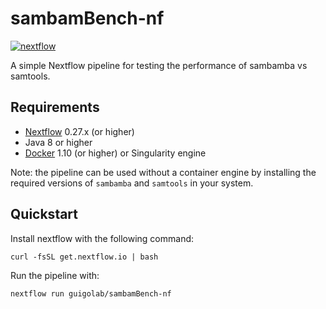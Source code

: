 # sambamBench-nf

[![nextflow](https://img.shields.io/badge/nextflow-0.27.6-blue.svg)](https://nextflow.io)

A simple Nextflow pipeline for testing the performance of sambamba vs samtools.

## Requirements

- [Nextflow](https://nextflow.io) 0.27.x (or higher)
- Java 8 or higher
- [Docker](https://www.docker.com) 1.10 (or higher) or Singularity engine

Note: the pipeline can be used without a container engine by installing the required versions of `sambamba` and `samtools` in your system.

## Quickstart

Install nextflow with the following command:

```
curl -fsSL get.nextflow.io | bash
```

Run the pipeline with:

```
nextflow run guigolab/sambamBench-nf
```

